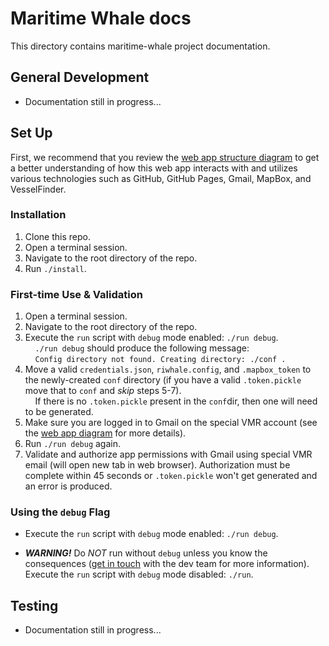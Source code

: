 # Maritime Whale docs

This directory contains maritime-whale project documentation.

## General Development

* Documentation still in progress...

## Set Up

First, we recommend that you review the [web app structure diagram](docs/webapp-diagram.png) to get a better understanding of how this web app interacts with and utilizes various technologies such as GitHub, GitHub Pages, Gmail, MapBox, and VesselFinder.

### Installation
1. Clone this repo.
2. Open a terminal session.
3. Navigate to the root directory of the repo.
4. Run `./install`.

### First-time Use & Validation
1. Open a terminal session.
2. Navigate to the root directory of the repo.
3. Execute the `run` script with `debug` mode enabled: `./run debug`.<br/>
&nbsp;&nbsp;&nbsp;&nbsp;`./run debug` should produce the following message:<br/>
&nbsp;&nbsp;&nbsp;&nbsp;`Config directory not found. Creating directory: ./conf .`<br/>
4. Move a valid `credentials.json`, `riwhale.config`, and `.mapbox_token` to the newly-created `conf` directory (if you have a valid `.token.pickle` move that to `conf` and _skip_ steps 5-7).<br/>
&nbsp;&nbsp;&nbsp;&nbsp;If there is no `.token.pickle` present in the `conf`dir, then one will need to be generated.
5. Make sure you are logged in to Gmail on the special VMR account (see the [web app diagram](docs/webapp-diagram.png) for more details).
6. Run `./run debug` again.
7. Validate and authorize app permissions with Gmail using special VMR email (will open new tab in web browser). Authorization must be complete within 45 seconds or `.token.pickle` won't get generated and an error is produced.

### Using the `debug` Flag
* Execute the `run` script with `debug` mode enabled: `./run debug`.

* _**WARNING!**_ Do _NOT_ run without `debug` unless you know the consequences ([get in touch](mailto:dev.riwhale+help@gmail.com) with the dev team for more information).<br/>
Execute the `run` script with `debug` mode disabled: `./run`.

## Testing

* Documentation still in progress...
